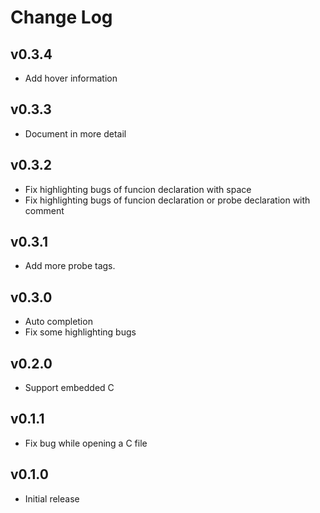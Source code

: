 # Change Log

## v0.3.4

- Add hover information

## v0.3.3

- Document in more detail

## v0.3.2

- Fix highlighting bugs of funcion declaration with space
- Fix highlighting bugs of funcion declaration or probe declaration with comment

## v0.3.1

- Add more probe tags.

## v0.3.0

- Auto completion
- Fix some highlighting bugs

## v0.2.0

- Support embedded C

## v0.1.1

- Fix bug while opening a C file

## v0.1.0

- Initial release

